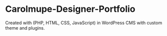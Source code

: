 # Carolmupe-Designer-Portfolio
Created with (PHP, HTML, CSS, JavaScript) in WordPress CMS with custom theme and plugins.
